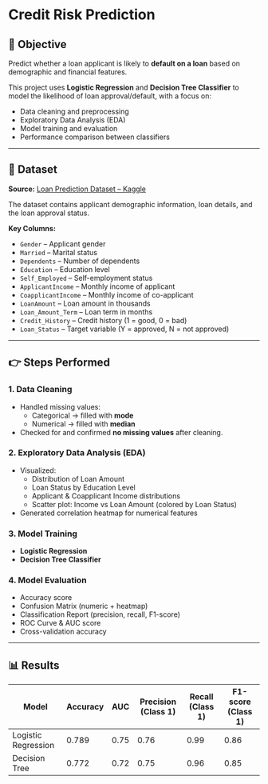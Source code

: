 # Credit Risk Prediction

## 📌 Objective
Predict whether a loan applicant is likely to **default on a loan** based on demographic and financial features.

This project uses **Logistic Regression** and **Decision Tree Classifier** to model the likelihood of loan approval/default, with a focus on:
- Data cleaning and preprocessing
- Exploratory Data Analysis (EDA)
- Model training and evaluation
- Performance comparison between classifiers

---

## 📂 Dataset
**Source:** [Loan Prediction Dataset – Kaggle](https://www.kaggle.com/datasets/ninzaami/loan-predication)  

The dataset contains applicant demographic information, loan details, and the loan approval status.

**Key Columns:**
- `Gender` – Applicant gender
- `Married` – Marital status
- `Dependents` – Number of dependents
- `Education` – Education level
- `Self_Employed` – Self-employment status
- `ApplicantIncome` – Monthly income of applicant
- `CoapplicantIncome` – Monthly income of co-applicant
- `LoanAmount` – Loan amount in thousands
- `Loan_Amount_Term` – Loan term in months
- `Credit_History` – Credit history (1 = good, 0 = bad)
- `Loan_Status` – Target variable (Y = approved, N = not approved)

---

## 👉 Steps Performed

### **1. Data Cleaning**
- Handled missing values:
  - Categorical → filled with **mode**
  - Numerical → filled with **median**
- Checked for and confirmed **no missing values** after cleaning.

### **2. Exploratory Data Analysis (EDA)**
- Visualized:
  - Distribution of Loan Amount
  - Loan Status by Education Level
  - Applicant & Coapplicant Income distributions
  - Scatter plot: Income vs Loan Amount (colored by Loan Status)
- Generated correlation heatmap for numerical features

### **3. Model Training**
- **Logistic Regression**
- **Decision Tree Classifier**

### **4. Model Evaluation**
- Accuracy score
- Confusion Matrix (numeric + heatmap)
- Classification Report (precision, recall, F1-score)
- ROC Curve & AUC score
- Cross-validation accuracy

---

## 📊 Results

| Model                  | Accuracy | AUC  | Precision (Class 1) | Recall (Class 1) | F1-score (Class 1) |
|------------------------|----------|------|---------------------|------------------|--------------------|
| Logistic Regression    | 0.789    | 0.75 | 0.76                | 0.99             | 0.86               |
| Decision Tree          | 0.772    | 0.72 | 0.75                | 0.96             | 0.85               |
